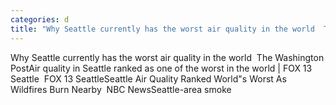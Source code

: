 ```yaml
---
categories: d
title: "Why Seattle currently has the worst air quality in the world  The Washington Post"
---
```

Why Seattle currently has the worst air quality in the world&nbsp;&nbsp;The Washington PostAir quality in Seattle ranked as one of the worst in the world | FOX 13 Seattle&nbsp;&nbsp;FOX 13 SeattleSeattle Air Quality Ranked World"s Worst As Wildfires Burn Nearby&nbsp;&nbsp;NBC NewsSeattle-area smoke 